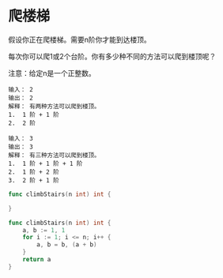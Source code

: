 # 爬楼梯

假设你正在爬楼梯。需要n阶你才能到达楼顶。

每次你可以爬1或2个台阶。你有多少种不同的方法可以爬到楼顶呢？

注意：给定n是一个正整数。

```
输入： 2
输出： 2
解释： 有两种方法可以爬到楼顶。
1.  1 阶 + 1 阶
2.  2 阶
```

```
输入： 3
输出： 3
解释： 有三种方法可以爬到楼顶。
1.  1 阶 + 1 阶 + 1 阶
2.  1 阶 + 2 阶
3.  2 阶 + 1 阶
```

```go
func climbStairs(n int) int {

}
```

```go
func climbStairs(n int) int {
    a, b := 1, 1
    for i := 1; i <= n; i++ {
        a, b = b, (a + b)
    }
    return a
}
```

